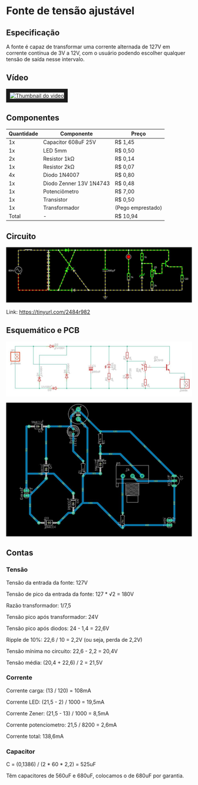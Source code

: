 # Fonte de tensão ajustável

## Especificação

A fonte é capaz de transformar uma corrente alternada de 127V em corrente contínua de 3V a 12V, com o usuário podendo escolher qualquer tensão de saída nesse intervalo.

## Vídeo

<a href="http://www.youtube.com/watch?feature=player_embedded&v=84dRtorudmM
" target="_blank"><img src="http://img.youtube.com/vi/84dRtorudmM/0.jpg" 
alt="Thumbnail do video" width="240" height="180" border="10" /></a>

## Componentes

|  Quantidade  |  Componente  |  Preço  |
|---|---|---|
| 1x | Capacitor 608uF 25V | R$ 1,45 |
| 1x | LED 5mm | R$ 0,50 |
| 2x | Resistor 1kΩ | R$ 0,14 |
| 1x | Resistor 2kΩ | R$ 0,07 |
| 4x | Diodo 1N4007 | R$ 0,80 |
| 1x | Diodo Zenner 13V 1N4743 | R$ 0,48 |
| 1x | Potenciômetro | R$ 7,00 |
| 1x | Transistor | R$ 0,50 |
| 1x | Transformador | (Pego emprestado) |
| Total | - | R$ 10,94 |

## Circuito

![alt text](https://raw.githubusercontent.com/brun0-matheus/proj_eletronica/main/Fonte/simulador.jpg "Simulador")

Link: <https://tinyurl.com/2484r982>

## Esquemático e PCB

![alt text](https://raw.githubusercontent.com/brun0-matheus/proj_eletronica/main/Fonte/esquematico.jpg "Esquemático")

![alt text](https://raw.githubusercontent.com/brun0-matheus/proj_eletronica/main/Fonte/pcb.jpg "PCB")

## Contas

### Tensão

Tensão da entrada da fonte: 127V

Tensão de pico da entrada da fonte: 127 * √2 = 180V


Razão transformador: 1/7,5

Tensão pico após transformador: 24V

Tensão pico após diodos: 24 - 1,4 = 22,6V


Ripple de 10%: 22,6 / 10 = 2,2V (ou seja, perda de 2,2V)

Tensão mínima no circuito: 22,6 - 2,2 = 20,4V


Tensão média: (20,4 + 22,6) / 2 = 21,5V

### Corrente

Corrente carga: (13 / 120) = 108mA

Corrente LED: (21,5 - 2) / 1000 = 19,5mA

Corrente Zener: (21,5 - 13) / 1000 = 8,5mA

Corrente potenciometro: 21,5 / 8200 = 2,6mA


Corrente total: 138,6mA

### Capacitor 

C = (0,1386) / (2 * 60 * 2,2) = 525uF

Têm capacitores de 560uF e 680uF, colocamos o de 680uF por garantia.
